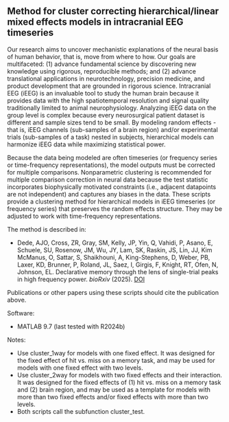 ## Method for cluster correcting hierarchical/linear mixed effects models in intracranial EEG timeseries

Our research aims to uncover mechanistic explanations of the neural basis of human behavior, that is, move from where to how. Our goals are multifaceted: (1) advance fundamental science by discovering new knowledge using rigorous, reproducible methods; and (2) advance translational applications in neurotechnology, precision medicine, and product development that are grounded in rigorous science. Intracranial EEG (iEEG) is an invaluable tool to study the human brain because it provides data with the high spatiotemporal resolution and signal quality traditionally limited to animal neurophysiology. Analyzing iEEG data on the group level is complex because every neurosurgical patient dataset is different and sample sizes tend to be small. By modeling random effects - that is, iEEG channels (sub-samples of a brain region) and/or experimental trials (sub-samples of a task) nested in subjects, hierarchical models can harmonize iEEG data while maximizing statistical power.  

Because the data being modeled are often timeseries (or frequency series or time-frequency representations), the model outputs must be corrected for multiple comparisons. Nonparametric clustering is recommended for multiple comparison correction in neural data because the test statistic incorporates biophysically motivated constraints (i.e., adjacent datapoints are not independent) and captures any biases in the data. These scripts provide a clustering method for hierarchical models in iEEG timeseries (or frequency series) that preserves the random effects structure. They may be adjusted to work with time-frequency representations.

The method is described in:
- Dede, AJO, Cross, ZR, Gray, SM, Kelly, JP, Yin, Q, Vahidi, P, Asano, E, Schuele, SU, Rosenow, JM, Wu, JY, Lam, SK, Raskin, JS, Lin, JJ, Kim McManus, O, Sattar, S, Shaikhouni, A, King-Stephens, D, Weber, PB, Laxer, KD, Brunner, P, Roland, JL, Saez, I, Girgis, F, Knight, RT, Ofen, N, Johnson, EL. Declarative memory through the lens of single-trial peaks in high frequency power. _bioRxiv_ (2025). [DOI](https://doi.org/10.1101/2025.01.02.631123)

Publications or other papers using these scripts should cite the publication above.

Software:
- MATLAB 9.7 (last tested with R2024b)

Notes:
- Use cluster_1way for models with one fixed effect. It was designed for the fixed effect of hit vs. miss on a memory task, and may be used for models with one fixed effect with two levels.
- Use cluster_2way for models with two fixed effects and their interaction. It was designed for the fixed effects of (1) hit vs. miss on a memory task and (2) brain region, and may be used as a template for models with more than two fixed effects and/or fixed effects with more than two levels.
- Both scripts call the subfunction cluster_test.
